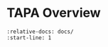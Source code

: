 <!--
Copyright (c) 2024 RapidStream Design Automation, Inc. and contributors.
All rights reserved. The contributor(s) of this file has/have agreed to the
RapidStream Contributor License Agreement.
-->

# TAPA Overview

```{include} ../../README.md
:relative-docs: docs/
:start-line: 1
```
